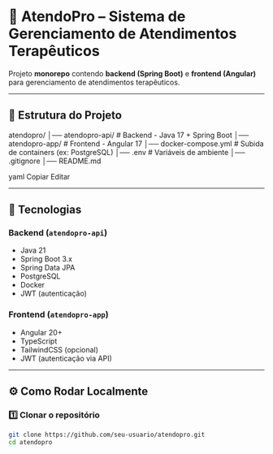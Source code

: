 # 🧠 AtendoPro – Sistema de Gerenciamento de Atendimentos Terapêuticos

Projeto **monorepo** contendo **backend (Spring Boot)** e **frontend (Angular)** para gerenciamento de atendimentos terapêuticos.

---

## 📂 Estrutura do Projeto

atendopro/
│── atendopro-api/ # Backend - Java 17 + Spring Boot
│── atendopro-app/ # Frontend - Angular 17
│── docker-compose.yml # Subida de containers (ex: PostgreSQL)
│── .env # Variáveis de ambiente
│── .gitignore
│── README.md

yaml
Copiar
Editar

---

## 🚀 Tecnologias

### Backend (`atendopro-api`)
- Java 21
- Spring Boot 3.x
- Spring Data JPA
- PostgreSQL
- Docker
- JWT (autenticação)

### Frontend (`atendopro-app`)
- Angular 20+
- TypeScript
- TailwindCSS (opcional)
- JWT (autenticação via API)

---

## ⚙️ Como Rodar Localmente

### 1️⃣ Clonar o repositório
```sh
git clone https://github.com/seu-usuario/atendopro.git
cd atendopro
